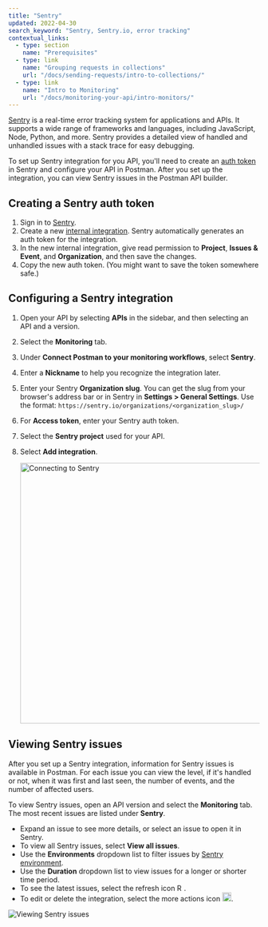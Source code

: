 ```yaml
---
title: "Sentry"
updated: 2022-04-30
search_keyword: "Sentry, Sentry.io, error tracking"
contextual_links:
  - type: section
    name: "Prerequisites"
  - type: link
    name: "Grouping requests in collections"
    url: "/docs/sending-requests/intro-to-collections/"
  - type: link
    name: "Intro to Monitoring"
    url: "/docs/monitoring-your-api/intro-monitors/"
---
```


[Sentry](https://sentry.io/welcome/) is a real-time error tracking system for applications and APIs. It supports a wide range of frameworks and languages, including JavaScript, Node, Python, and more. Sentry provides a detailed view of handled and unhandled issues with a stack trace for easy debugging.

To set up Sentry integration for you API, you'll need to create an [auth token](https://docs.sentry.io/api/auth/) in Sentry and configure your API in Postman. After you set up the integration, you can view Sentry issues in the Postman API builder.

## Creating a Sentry auth token

1. Sign in to [Sentry](https://sentry.io/auth/login/).
1. Create a new [internal integration](https://docs.sentry.io/product/integrations/integration-platform/). Sentry automatically generates an auth token for the integration.
1. In the new internal integration, give read permission to **Project**, **Issues & Event**, and **Organization**, and then save the changes.
1. Copy the new auth token. (You might want to save the token somewhere safe.)

## Configuring a Sentry integration

1. Open your API by selecting **APIs** in the sidebar, and then selecting an API and a version.
1. Select the **Monitoring** tab.
1. Under **Connect Postman to your monitoring workflows**, select **Sentry**.
1. Enter a **Nickname** to help you recognize the integration later.
1. Enter your Sentry **Organization slug**. You can get the slug from your browser's address bar or in Sentry in **Settings > General Settings**. Use the format: `https://sentry.io/organizations/<organization_slug>/`
1. For **Access token**, enter your Sentry auth token.
1. Select the **Sentry project** used for your API.
1. Select **Add integration**.

    <img alt="Connecting to Sentry" src="https://assets.postman.com/postman-docs/sentry-connection-v9-xx.jpg" width="522px"/>

## Viewing Sentry issues

After you set up a Sentry integration, information for Sentry issues is available in Postman. For each issue you can view the level, if it's handled or not, when it was first and last seen, the number of events, and the number of affected users.

To view Sentry issues, open an API version and select the **Monitoring** tab. The most recent issues are listed under **Sentry**.

* Expand an issue to see more details, or select an issue to open it in Sentry.
* To view all Sentry issues, select **View all issues**.
* Use the **Environments** dropdown list to filter issues by [Sentry environment](https://docs.sentry.io/product/sentry-basics/environments/).
* Use the **Duration** dropdown list to view issues for a longer or shorter time period.
* To see the latest issues, select the refresh icon <img alt="Refresh icon" src="https://assets.postman.com/postman-docs/icon-refresh-v9-5.jpg#icon" width="14px">.
* To edit or delete the integration, select the more actions icon <img alt="More actions icon" src="https://assets.postman.com/postman-docs/icon-three-dots-v9.jpg#icon" width="18px">.

<img alt="Viewing Sentry issues" src="https://assets.postman.com/postman-docs/sentry-view-issues-v9-xx.jpg"/>
